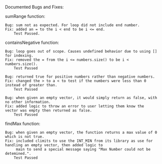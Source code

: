 Documented Bugs and Fixes:

sumRange function:

	Bug: sum not as expected. For loop did not include end number.
	Fix: added an = to the i < end to be i <= end.
		Test Passed.

containsNegative function:

	Bug: loop goes out of scope. Causes undefined behavior due to using [] for indexing.
	Fix: removed the = from the i <= numbers.size() to be i < numbers.size().
		Test Passed

	Bug: returned true for positive numbers rather than negative numbers.
	Fix: changed the > to a < to test if the numbers were less than 0 instead of greater than.
		Test Passed

	Bug: when given an empty vector, it would simply return as false, with no other information.
	Fix: added logic to throw an error to user letting them know the vector was empty then returned as false.
		Test Passed

findMax function:
	
	Bug: when given an empty vector, the function returns a max value of 0 which is not true.
	Fix: included climits to use the INT_MIN from its library as use for handling an empty vector, then added logic to
		 main to send a special message saying "Max Number could not be detemined.".
		Test Passed